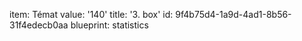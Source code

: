 item: Témat
value: '140'
title: '3. box'
id: 9f4b75d4-1a9d-4ad1-8b56-31f4edecb0aa
blueprint: statistics
